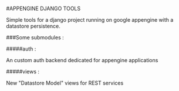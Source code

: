 #APPENGINE DJANGO TOOLS

Simple tools for a django project running on google appengine with a datastore persistence.

###Some submodules :

#####auth :

An custom auth backend dedicated for appengine applications

#####views :

New "Datastore Model" views for REST services